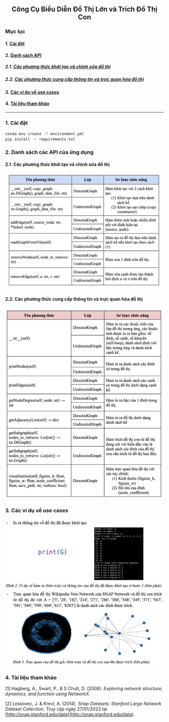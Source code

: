 <div align='center'>

## Công Cụ Biểu Diễn Đồ Thị Lớn và Trích Đồ Thị Con

</div>

### Mục lục
#### 1. [Cài đặt](#1-cài-đặt)
#### 2. [Danh sách API](#2-danh-sách-các-api-của-ứng-dụng)
##### 2.1. [Các phương thức khởi tạo và chỉnh sửa đồ thị](#21-các-phương-thức-khởi-tạo-và-chỉnh-sửa-đồ-thị)
##### 2.2. [Các phương thức cung cấp thông tin và trực quan hóa đồ thị](#22-các-phương-thức-cung-cấp-thông-tin-và-trực-quan-hóa-đồ-thị)
#### 3. [Các ví dụ về use cases](#3-các-ví-dụ-về-use-cases)
#### 4. [Tài liệu tham khảo](#4-tài-liệu-tham-khảo)

---

### 1. Cài đặt
```bash
conda env create -f environment.yml
pip install -r requirements.txt
```

### 2. Danh sách các API của ứng dụng
#### 2.1. Các phương thức khởi tạo và chỉnh sửa đồ thị

<div align='center'>

<img src='assets/API list.png' scale=80%>

</div>

#### 2.2. Các phương thức cung cấp thông tin và trực quan hóa đồ thị

<div align='center'>

<img src='assets/API list 2.png' scale=80%>

</div>

### 3. Các ví dụ về use cases

<div align='center'>

<img src='assets/usecase_1.png' scale=80%>

</div>

<div align='center'>

<img src='assets/usecase_2.png' scale=80%>

</div>


### 4. Tài liệu tham khảo
[1]  Hagberg, A., Swart, P., & S Chult, D. (2008). *Exploring network structure, dynamics, and function using NetworkX*.     

[2]  Leskovec, J. & Krevl, A. (2014). *Snap Datasets: Stanford Large Network Dataset Collection*. Truy cập ngày 27/01/2023 tại [http://snap.stanford.edu/data](http://snap.stanford.edu/data)
